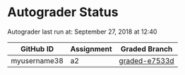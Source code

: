 # Autograder Status
Autograder last run at: September 27, 2018 at 12:40

| GitHub ID | Assignment | Graded Branch |
|-----------|------------|---------------|
| myusername38 | a2 | [graded-e7533d](https://github.com/Fall2018COMP401-001/a2-myusername38/tree/graded-e7533d) | 
